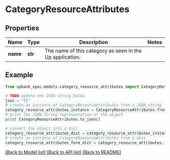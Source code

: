 # CategoryResourceAttributes


## Properties

Name | Type | Description | Notes
------------ | ------------- | ------------- | -------------
**name** | **str** | The name of this category as seen in the Up application.  | 

## Example

```python
from upbank_spec.models.category_resource_attributes import CategoryResourceAttributes

# TODO update the JSON string below
json = "{}"
# create an instance of CategoryResourceAttributes from a JSON string
category_resource_attributes_instance = CategoryResourceAttributes.from_json(json)
# print the JSON string representation of the object
print CategoryResourceAttributes.to_json()

# convert the object into a dict
category_resource_attributes_dict = category_resource_attributes_instance.to_dict()
# create an instance of CategoryResourceAttributes from a dict
category_resource_attributes_form_dict = category_resource_attributes.from_dict(category_resource_attributes_dict)
```
[[Back to Model list]](../README.md#documentation-for-models) [[Back to API list]](../README.md#documentation-for-api-endpoints) [[Back to README]](../README.md)


